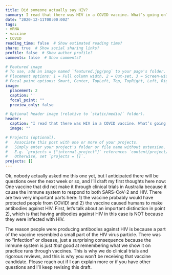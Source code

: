 ```yaml
---
title: Did someone actually say HIV?
summary: I read that there was HIV in a COVID vaccine. What’s going on?
date: "2020-12-11T00:00:00Z"
tags:
- mRNA
- vaccine
- COVID
reading_time: false  # Show estimated reading time?
share: true  # Show social sharing links?
profile: false  # Show author profile?
comments: false  # Show comments?

# Featured image
# To use, add an image named `featured.jpg/png` to your page's folder.
# Placement options: 1 = Full column width, 2 = Out-set, 3 = Screen-width
# Focal point options: Smart, Center, TopLeft, Top, TopRight, Left, Right, BottomLeft, Bottom, BottomRight
image:
  placement: 2
  caption: ''
  focal_point: ""
  preview_only: false

# Optional header image (relative to `static/media/` folder).
header:
  caption: "I read that there was HIV in a COVID vaccine. What’s going on?"
  image: ""

# Projects (optional).
#   Associate this post with one or more of your projects.
#   Simply enter your project's folder or file name without extension.
#   E.g. `projects = ["internal-project"]` references `content/project/deep-learning/index.md`.
#   Otherwise, set `projects = []`.
projects: []
---
```

Ok, nobody actually asked me this one yet, but I anticipated there will be questions over the next week or so, and I’ll draft my first thoughts here now: One vaccine that did not make it through clinical trials in Australia because it cause the immune system to respond to both SARS-CoV-2 and HIV. There are two very important parts here: 1) the vaccine probably would have protected people from COVID! and 2) the vaccine caused humans to make antibodies against HIV. First, let’s talk about an important distinction in point 2), which is that having antibodies against HIV in this case is NOT because they were infected with HIV. 

The reason people were producing antibodies against HIV is because a part of the vaccine resembled a small part of the HIV virus particle. There was no “infection” or disease, just a surprising consequence because the immune system is just *that* good at remembering what we show it on practice runs through vaccines. This is why we do clinical trials and rigorous reviews, and this is why you won’t be receiving that vaccine candidate. Please reach out if I can explain more or if you have other questions and I’ll keep revising this draft.
